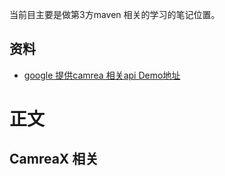 当前目主要是做第3方maven 相关的学习的笔记位置。
## 资料
* [google 提供camrea 相关api Demo地址](https://github.com/android/camera-samples)
# 正文
## CamreaX 相关
